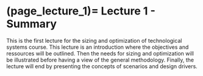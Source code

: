 (page_lecture_1)=
Lecture 1 - Summary
=======================

This is the first lecture for the sizing and optimization of technological systems course. This lecture is an introduction where the objectives and ressources will be outlined.
Then the needs for sizing and optimization will be illustrated before having a view of the general methodology.
Finally, the lecture will end by presenting the concepts of scenarios and design drivers.
